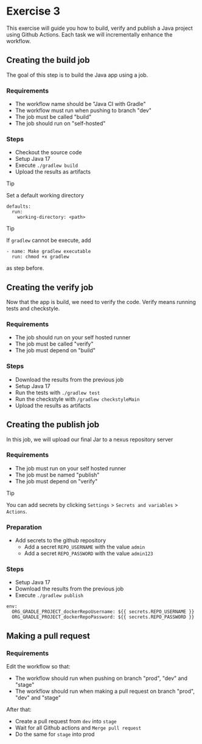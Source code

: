 # Exercise 3

This exercise will guide you how to build, verify and publish a Java project using Github Actions. 
Each task we will incrementally enhance the workflow.

## Creating the build job

The goal of this step is to build the Java app using a job.

### Requirements
- The workflow name should be "Java CI with Gradle"
- The workflow must run when pushing to branch "dev"
- The job must be called "build"
- The job should run on "self-hosted"

### Steps

- Checkout the source code
- Setup Java 17
- Execute `./gradlew build`
- Upload the results as artifacts

> [!TIP]
> Set a default working directory 
> 
> ```
> defaults:
>   run:
>     working-directory: <path>
> ```

> [!TIP]
> If `gradlew` cannot be execute, add
> ```
> - name: Make gradlew executable
>   run: chmod +x gradlew
> ```
>as step before.

## Creating the verify job

Now that the app is build, we need to verify the code.
Verify means running tests and checkstyle.

### Requirements
 - The job should run on your self hosted runner
 - The job must be called "verify"
 - The job must depend on "build"

### Steps

- Download the results from the previous job
- Setup Java 17
- Run the tests with `./gradlew test`
- Run the checkstyle with  `/gradlew checkstyleMain`
- Upload the results as artifacts

## Creating the publish job

In this job, we will upload our final Jar to a nexus repository server

### Requirements
 - The job must run on your self hosted runner
 - The job must be named "publish"
 - The job must depend on "verify"

> [!TIP]
> You can add secrets by clicking `Settings` > `Secrets and variables` > `Actions`.

### Preparation

- Add secrets to the github repository
  - Add a secret `REPO_USERNAME` with the value `admin`
  - Add a secret `REPO_PASSWORD` with the value `admin123`

### Steps

- Setup Java 17
- Download the results from the previous job
- Execute `./gradlew publish`


```
env:
  ORG_GRADLE_PROJECT_dockerRepoUsername: ${{ secrets.REPO_USERNAME }}
  ORG_GRADLE_PROJECT_dockerRepoPassword: ${{ secrets.REPO_PASSWORD }}
```

## Making a pull request

### Requirements

Edit the workflow so that:

- The workflow should run when pushing on branch "prod", "dev" and "stage"
- The workflow should run when making a pull request on branch "prod", "dev" and "stage"

After that:

- Create a pull request from `dev` into `stage`
- Wait for all Github actions and `Merge pull request`
- Do the same for `stage` into prod
